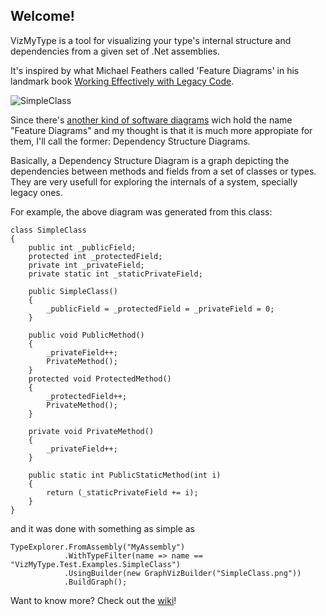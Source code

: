 ## Welcome!

VizMyType is a tool for visualizing your type's internal structure and dependencies from a given set of .Net assemblies.

It's inspired by what Michael Feathers called 'Feature Diagrams' in his landmark book [Working Effectively with Legacy Code](http://www.amazon.com/Working-Effectively-Legacy-Michael-Feathers/dp/0131177052).

![SimpleClass](./VizMyType/raw/master/VizMyType.Tests/out/SimpleClass.png)

Since there's [another kind of software diagrams](http://en.wikipedia.org/wiki/Feature_model) wich hold the name "Feature Diagrams" and my 
thought is that it is much more appropiate for them, I'll call the former: Dependency Structure Diagrams.

Basically, a Dependency Structure Diagram is a graph depicting the dependencies between methods and fields from a set of classes or types.
They are very usefull for exploring the internals of a system, specially legacy ones.

For example, the above diagram was generated from this class:

    class SimpleClass
    {
        public int _publicField;
        protected int _protectedField;
        private int _privateField;
        private static int _staticPrivateField;

        public SimpleClass()
        {
            _publicField = _protectedField = _privateField = 0;
        }

        public void PublicMethod()
        {
            _privateField++;
			PrivateMethod();
        }
        protected void ProtectedMethod()
        {
            _protectedField++;
            PrivateMethod();
        }

        private void PrivateMethod()
        {
            _privateField++;
        }

        public static int PublicStaticMethod(int i)
        {
            return (_staticPrivateField += i);
        }
    }


and it was done with something as simple as

    TypeExplorer.FromAssembly("MyAssembly")
                .WithTypeFilter(name => name == "VizMyType.Test.Examples.SimpleClass")
                .UsingBuilder(new GraphVizBuilder("SimpleClass.png"))
                .BuildGraph();
					 
Want to know more? Check out the [wiki](https://github.com/MachinesAreUs/VizMyType/wiki)!
